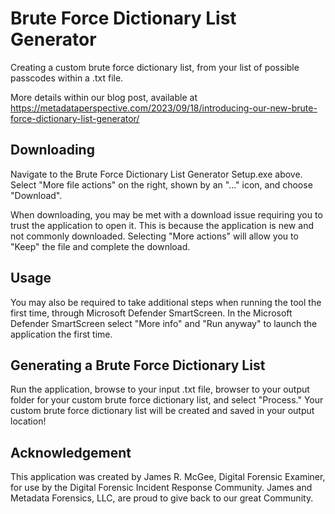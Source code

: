 # Brute Force Dictionary List Generator

Creating a custom brute force dictionary list, from your list of possible passcodes within a .txt file.

More details within our blog post, available at https://metadataperspective.com/2023/09/18/introducing-our-new-brute-force-dictionary-list-generator/

## Downloading

Navigate to the Brute Force Dictionary List Generator Setup.exe above. Select "More file actions" on the right, shown by an "..." icon, and choose "Download".

When downloading, you may be met with a download issue requiring you to trust the application to open it. This is because the application is new and not commonly downloaded. Selecting "More actions" will allow you to "Keep" the file and complete the download. 

## Usage

You may also be required to take additional steps when running the tool the first time, through Microsoft Defender SmartScreen. In the Microsoft Defender SmartScreen select "More info" and "Run anyway" to launch the application the first time. 

## Generating a Brute Force Dictionary List

Run the application, browse to your input .txt file, browser to your output folder for your custom brute force dictionary list, and select "Process." Your custom brute force dictionary list will be created and saved in your output location!

## Acknowledgement

This application was created by James R. McGee, Digital Forensic Examiner, for use by the Digital Forensic Incident Response Community. James and Metadata Forensics, LLC, are proud to give back to our great Community.
